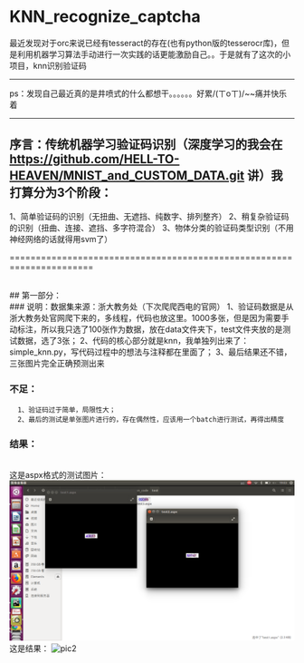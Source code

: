 # KNN_recognize_captcha
最近发现对于orc来说已经有tesseract的存在(也有python版的tesserocr库)，但是利用机器学习算法手动进行一次实践的话更能激励自己。。于是就有了这次的小项目，knn识别验证码
<br>
************
ps：发现自己最近真的是井喷式的什么都想干。。。。。。好累/(ㄒoㄒ)/~~痛并快乐着
*************
## 序言：传统机器学习验证码识别（深度学习的我会在 https://github.com/HELL-TO-HEAVEN/MNIST_and_CUSTOM_DATA.git 讲）我打算分为3个阶段：<br>
1、简单验证码的识别（无扭曲、无遮挡、纯数字、排列整齐）
2、稍复杂验证码的识别（扭曲、连接、遮挡、多字符混合）
3、物体分类的验证码类型识别（不用神经网络的话就得用svm了）
  
======================================================================

<br>
## 第一部分：

<br>
### 说明：数据集来源：浙大教务处（下次爬爬西电的官网）
    1、验证码数据是从浙大教务处官网爬下来的，多线程，代码也放这里。1000多张，但是因为需要手动标注，所以我只选了100张作为数据，放在data文件夹下，test文件夹放的是测试数据，选了3张；
    2、代码的核心部分就是knn，我单独列出来了：simple_knn.py，写代码过程中的想法与注释都在里面了；
    3、最后结果还不错，三张图片完全正确预测出来
    
### 不足：
      1、验证码过于简单，局限性大；
      2、最后的测试是单张图片进行的，存在偶然性，应该用一个batch进行测试，再得出精度
      
### 结果：
<br>这是aspx格式的测试图片：
![pic1](https://github.com/HELL-TO-HEAVEN/KNN_recognize_captcha/blob/master/test.png)
<br>
这是结果：
![pic2]()
